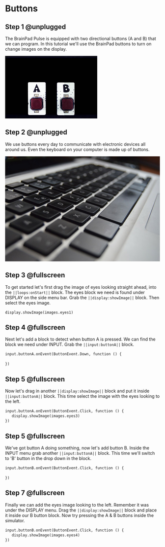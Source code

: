 # Buttons

## Step 1 @unplugged

The BrainPad Pulse is equipped with two directional buttons (A and B) that we can program. In this tutorial we'll use the BrainPad buttons to turn on change images on the display. 

![BrainPad buzzer image](../static/images/buttons.jpg)

## Step 2 @unplugged

We use buttons every day to communicate with electronic devices all around us. Even the keyboard on your computer is made up of buttons. 

![BrainPad buzzer image](../static/images/keys.jpg)

## Step 3 @fullscreen

To get started let's first drag the image of eyes looking straight ahead, into the ``||loops:onStart||`` block. The eyes block we need is found under DISPLAY on the side menu bar. Grab the ``||display:showImage||`` block. Then select the eyes image. 

 ```blocks
display.showImage(images.eyes1)
```

## Step 4 @fullscreen

Next let's add a block to detect when button A is pressed. We can find the block we need under INPUT. Grab the ``||input:buttonA||`` block. 

 ```blocks
input.buttonA.onEvent(ButtonEvent.Down, function () {
	
})
```

## Step 5 @fullscreen

Now let's drag in another ``||display:showImage||`` block and put it inside ``||input:buttonA||`` block. This time select the image with the eyes looking to the left. 

 ```blocks
input.buttonA.onEvent(ButtonEvent.Click, function () {
    display.showImage(images.eyes3)
})
```

## Step 5 @fullscreen

We've got button A doing something, now let's add button B. Inside the INPUT menu grab another ``||input:buttonA||`` block. This time we'll switch to 'B' button in the drop down in the block.

 ```blocks
input.buttonB.onEvent(ButtonEvent.Click, function () {
	
})
```

## Step 7 @fullscreen

Finally we can add the eyes image looking to the left. Remember it was under the DISPLAY menu. Drag the ``||display:showImage||`` block and place it inside our B button block. Now try pressing the A & B buttons inside the simulator. 
 
 ```blocks
input.buttonB.onEvent(ButtonEvent.Click, function () {
    display.showImage(images.eyes4)
})
```
